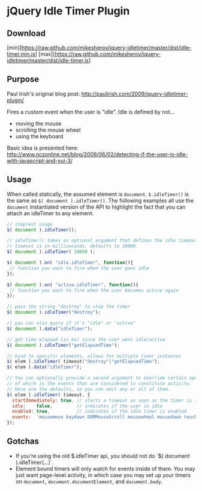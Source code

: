 jQuery Idle Timer Plugin
========================

Download
--------

[min][https://raw.github.com/mikesherov/jquery-idletimer/master/dist/idle-timer.min.js]
[max][https://raw.github.com/mikesherov/jquery-idletimer/master/dist/idle-timer.js]

Purpose
-------

Paul Irish's original blog post: http://paulirish.com/2009/jquery-idletimer-plugin/

Fires a custom event when the user is "idle". Idle is defined by not...

* moving the mouse
* scrolling the mouse wheel
* using the keyboard

Basic idea is presented here: http://www.nczonline.net/blog/2009/06/02/detecting-if-the-user-is-idle-with-javascript-and-yui-3/

Usage
-----

When called statically, the assumed element is `document`. `$.idleTimer()` is the same as `$( document ).idleTimer()`.
The following examples all use the `document` instantiated version of the API to highlight the fact that you can attach an idleTimer to any element.

```javascript
// simplest usage
$( document ).idleTimer();

// idleTimer() takes an optional argument that defines the idle timeout
// timeout is in milliseconds; defaults to 30000
$( document ).idleTimer( 10000 );

$( document ).on( "idle.idleTimer", function(){
 // function you want to fire when the user goes idle
});

$( document ).on( "active.idleTimer", function(){
 // function you want to fire when the user becomes active again
});

// pass the string "destroy" to stop the timer
$( document ).idleTimer("destroy");

// you can also query if it's "idle" or "active"
$( document ).data("idleTimer");

// get time elapsed (in ms) since the user went idle/active
$( document ).idleTimer("getElapsedTime");

// bind to specific elements, allows for multiple timer instances
$( elem ).idleTimer( timeout|"destroy"|"getElapsedTime");
$( elem ).data("idleTimer");

// You can optionally provide a second argument to override certain options, one
// of which is the events that are considered to constitute activity.
// Here are the defaults, so you can omit any or all of them.
$( elem ).idleTimer( timeout, {
  startImmediately: true, // starts a timeout as soon as the timer is set up; otherwise it waits for the first event.
  idle:    false,         // indicates if the user is idle
  enabled: true,          // indicates if the idle timer is enabled
  events:  'mousemove keydown DOMMouseScroll mousewheel mousedown touchstart touchmove' // activity is one of these events
});
```

Gotchas
-------

* If you're using the old $.idleTimer api, you should not do `$( document ).idleTimer(...)`.
* Element bound timers will only watch for events inside of them. You may just want page-level activity, in which case you may set up your timers on `document`, `document.documentElement`, and `document.body`.
